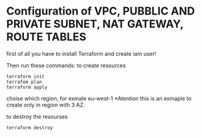 # Configuration of VPC, PUBBLIC AND PRIVATE SUBNET, NAT GATEWAY, ROUTE TABLES #

first of all you have to install Terraform and create iam user!

Then run these commands: 
to create resources
	
	terraform init
	terrafom plan
	terraform apply
	
choise which region, for exmale eu-west-1
*Atention this is an exmaple to create only in region with 3 AZ.

to destroy the resourses

	terraform destroy
	

